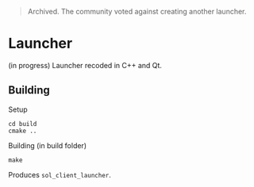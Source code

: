 > Archived. The community voted against creating another launcher.

# Launcher
(in progress) Launcher recoded in C++ and Qt.

## Building
Setup
```
cd build
cmake ..
```

Building (in build folder)
```
make
```
Produces `sol_client_launcher`.
